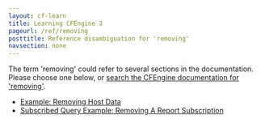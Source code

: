 ```yaml
---
layout: cf-learn
title: Learning CFEngine 3
pageurl: /ref/removing
posttitle: Reference disambiguation for 'removing'
navsection: none
---
```


The term 'removing' could refer to several sections in the documentation. Please choose one below, or
[search the CFEngine documentation for 'removing'](http://cfengine.com/docs/latest/search.html?q=removing).

- [Example: Removing Host Data](http://cfengine.com/docs/latest/examples-enterprise-api-examples-browsing-host-information.html#example-removing-host-data)
- [Subscribed Query Example: Removing A Report Subscription](http://cfengine.com/docs/latest/examples-enterprise-api-examples-sql-queries.html#subscribed-query-example-removing-a-report-subscription)
